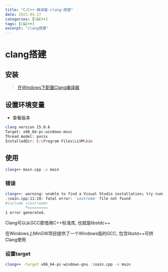 ```yaml
---
title: "C/C++-编译器-clang-搭建"
date: 2021-03-17
categories: [C&C++]
tags: [C&C++]
excerpt: "clang搭建"
---
```


# clang搭建

## 安装

> [在Windows下配置Clang编译器](https://marvinsblog.net/post/2019-01-08-clang-on-windows/)

## 设置环境变量

- 查看版本

```sh
clang version 15.0.6
Target: x86_64-pc-windows-msvc
Thread model: posix
InstalledDir: C:\Program Files\LLVM\bin
```

## 使用

```sh
clang++ main.cpp -o main
```

### 错误

```sh
clang++: warning: unable to find a Visual Studio installation; try running Clang from a developer command prompt [-Wmsvc-not-found]
.\main.cpp:11:10: fatal error: 'iostream' file not found
#include <iostream>
         ^~~~~~~~~~
1 error generated.
```

Clang可以从GCC那借用C++标准库, 也就是libstdc++

在Windows上MinGW项目提供了一个Windows版的GCC, 包含libstd++可供Clang使用

### 设置target

```sh
clang++ -target x86_64-pc-windows-gnu .\main.cpp -o main
```